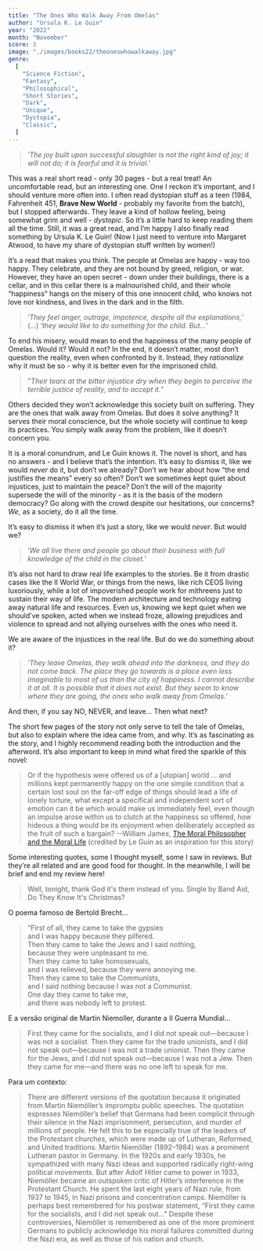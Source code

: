 ```yaml
---
title: "The Ones Who Walk Away From Omelas"
author: "Ursula K. Le Guin"
year: "2022"
month: "November"
score: 3
image: "./images/books22/theoneswhowalkaway.jpg"
genre:
  [
    "Science Fiction",
    "Fantasy",
    "Philosophical",
    "Short Stories",
    "Dark",
    "Unique",
    "Dystopia",
    "Classic",
  ]
---
```


> ‘_The joy built upon successful slaughter is not the right kind of joy; it will not do; it is fearful and it is trivial._’

This was a real short read - only 30 pages - but a real treat! An uncomfortable read, but an interesting one. One I reckon it’s important, and I should venture more often into. I often read dystopian stuff as a teen (1984, Fahrenheit 451, **Brave New World** - probably my favorite from the batch), but I stopped afterwards. They leave a kind of hollow feeling, being somewhat grim and well - _dystopic_. So it’s a little hard to keep reading them all the time. Still, it was a great read, and I’m happy I also finally read something by Ursula K. Le Guin! (Now I just need to venture into Margaret Atwood, to have my share of dystopian stuff written by women!)

It’s a read that makes you think. The people at Omelas are happy - way too happy. They celebrate, and they are not bound by greed, religion, or war. However, they have an open secret - down under their buildings, there is a cellar, and in this cellar there is a malnourished child, and their whole “happiness” hangs on the misery of this one innocent child, who knows not love nor kindness, and lives in the dark and in the filth.

> ‘_They feel anger, outrage, impotence, despite all the explanations,_’ (…) ‘_they would like to do something for the child. But…_’

To end his misery, would mean to end the happiness of the many people of Omelas. Would it? Would it not? In the end, it doesn’t matter, most don’t question the reality, even when confronted by it. Instead, they _rationalize_ why it must be so - why it is better even for the imprisoned child.

> "_Their tears at the bitter injustice dry when they begin to perceive the terrible justice of reality, and to accept it._"

Others decided they won’t acknowledge this society built on suffering. They are the ones that walk away from Omelas. But does it solve anything? It serves their moral conscience, but the whole society will continue to keep its practices. You simply walk away from the problem, like it doesn’t concern you.

It is a moral conundrum, and Le Guin knows it. The novel is short, and has no answers - and I believe that’s the intention. It’s easy to dismiss it, like we would _never_ do it, but don’t we already? Don’t we hear about how “the end justifies the means” every so often? Don’t we sometimes kept quiet about injustices, just to maintain the peace? Don’t the will of the majority supersede the will of the minority - as it is the basis of the modern democracy? Go along with the crowd despite our hesitations, our concerns? _We_, as a society, do it all the time.

It’s easy to dismiss it when it’s just a story, like we would _never_. But would we?

> ‘_We all live there and people go about their business with full knowledge of the child in the closet._’

It’s also not hard to draw real life examples to the stories. Be it from drastic cases like the II World War, or things from the news, like rich CEOS living luxoriously, while a lot of impoverished people work for mithreens just to sustain their way of life. The modern architecture and technology eating away natural life and resources. Even us, knowing we kept quiet when we should’ve spoken, acted when we instead froze, allowing prejudices and violence to spread and not allying ourselves with the ones who need it.

We are aware of the injustices in the real life. But do we do something about it?

> ‘_They leave Omelas, they walk ahead into the darkness, and they do not come back. The place they go towards is a place even less imaginable to most of us than the city of happiness. I cannot describe it at all. It is possible that it does not exist. But they seem to know where they are going, the ones who walk away from Omelas._’

And then, if you say NO, NEVER, and leave… Then what next?

The short few pages of the story not only serve to tell the tale of Omelas, but also to explain where the idea came from, and why. It’s as fascinating as the story, and I highly recommend reading both the introduction and the afterword. It’s also important to keep in mind what fired the sparkle of this novel:

> Or if the hypothesis were offered us of a [utopian] world ... and millions kept permanently happy on the one simple condition that a certain lost soul on the far-off edge of things should lead a life of lonely torture, what except a specifical and independent sort of emotion can it be which would make us immediately feel, even though an impulse arose within us to clutch at the happiness so offered, how hideous a thing would be its enjoyment when deliberately accepted as the fruit of such a bargain?
> --William James, [The Moral Philosopher and the Moral Life](https://goodreads.com/book/show/1524148.The_Moral_Philosopher_and_the_Moral_Life "The Moral Philosopher and the Moral Life by William James") (credited by Le Guin as an inspiration for this story)

Some interesting quotes, some I thought myself, some I saw in reviews. But they’re all related and are good food for thought. In the meanwhile, I will be brief and end my review here!

> Well, tonight, thank God it's them instead of you.
> Single by Band Aid, Do They Know It's Christmas?

O poema famoso de Bertold Brecht…

> “First of all, they came to take the gypsies  
> and I was happy because they pilfered.  
> Then they came to take the Jews and I said nothing,  
> because they were unpleasant to me.  
> Then they came to take homosexuals,  
> and I was relieved, because they were annoying me.  
> Then they came to take the Communists,  
> and I said nothing because I was not a Communist.  
> One day they came to take me,  
> and there was nobody left to protest.

E a versão original de Martin Niemoller, durante a II Guerra Mundial…

> First they came for the socialists, and I did not speak out—because I was not a socialist.
> Then they came for the trade unionists, and I did not speak out—because I was not a trade unionist.
> Then they came for the Jews, and I did not speak out—because I was not a Jew.
> Then they came for me—and there was no one left to speak for me.

Para um contexto:

> There are different versions of the quotation because it originated from Martin Niemöller’s impromptu public speeches. The quotation expresses Niemöller’s belief that Germans had been complicit through their silence in the Nazi imprisonment, persecution, and murder of millions of people. He felt this to be especially true of the leaders of the Protestant churches, which were made up of Lutheran, Reformed, and United traditions.
> Martin Niemöller (1892–1984) was a prominent Lutheran pastor in Germany. In the 1920s and early 1930s, he sympathized with many Nazi ideas and supported radically right-wing political movements. But after Adolf Hitler came to power in 1933, Niemöller became an outspoken critic of Hitler’s interference in the Protestant Church. He spent the last eight years of Nazi rule, from 1937 to 1945, in Nazi prisons and concentration camps. Niemöller is perhaps best remembered for his postwar statement, “First they came for the socialists, and I did not speak out…”
> Despite these controversies, Niemöller is remembered as one of the more prominent Germans to publicly acknowledge his moral failures committed during the Nazi era, as well as those of his nation and church.
